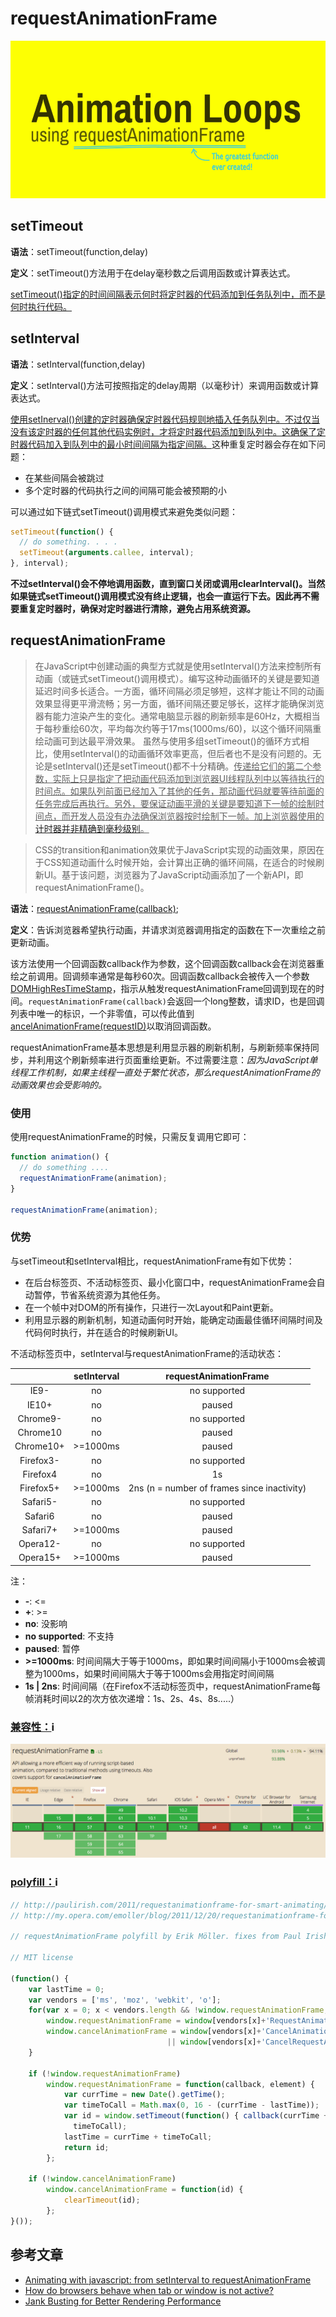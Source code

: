 # requestAnimationFrame


![arf](./images/arf.png)

## setTimeout

**语法**：setTimeout(function,delay)

**定义**：setTimeout()方法用于在delay毫秒数之后调用函数或计算表达式。

<u>setTimeout()指定的时间间隔表示何时将定时器的代码添加到任务队列中，而不是何时执行代码。</u>


## setInterval

**语法**：setInterval(function,delay)

**定义**：setInterval()方法可按照指定的delay周期（以毫秒计）来调用函数或计算表达式。　

<u>使用setInerval()创建的定时器确保定时器代码规则地插入任务队列中。不过仅当没有该定时器的任何其他代码实例时，才将定时器代码添加到队列中。这确保了定时器代码加入到队列中的最小时间间隔为指定间隔。</u>这种重复定时器会存在如下问题：

- 在某些间隔会被跳过
- 多个定时器的代码执行之间的间隔可能会被预期的小

可以通过如下链式setTimeout()调用模式来避免类似问题：

```js
setTimeout(function() {
  // do something. . . .
  setTimeout(arguments.callee, interval);
}, interval);
```

**不过setInterval()会不停地调用函数，直到窗口关闭或调用clearInterval()。当然如果链式setTimeout()调用模式没有终止逻辑，也会一直运行下去。因此再不需要重复定时器时，确保对定时器进行清除，避免占用系统资源。**

## requestAnimationFrame

>在JavaScript中创建动画的典型方式就是使用setInterval()方法来控制所有动画（或链式setTimeout()调用模式）。编写这种动画循环的关键是要知道延迟时间多长适合。一方面，循环间隔必须足够短，这样才能让不同的动画效果显得更平滑流畅；另一方面，循环间隔还要足够长，这样才能确保浏览器有能力渲染产生的变化。通常电脑显示器的刷新频率是60Hz，大概相当于每秒重绘60次，平均每次约等于17ms(1000ms/60)，以这个循环间隔重绘动画可到达最平滑效果。
虽然与使用多组setTimeout()的循环方式相比，使用setInterval()的动画循环效率更高，但后者也不是没有问题的。无论是setInterval()还是setTimeout()都不十分精确。<u>传递给它们的第二个参数，实际上只是指定了把动画代码添加到浏览器UI线程队列中以等待执行的时间点。如果队列前面已经加入了其他的任务，那动画代码就要等待前面的任务完成后再执行。另外，要保证动画平滑的关键是要知道下一帧的绘制时间点，而开发人员没有办法确保浏览器按时绘制下一帧。加上浏览器使用的[计时器并非精确到毫秒级别](http://www.ituring.com.cn/article/1828)。</u>

>CSS的transition和animation效果优于JavaScript实现的动画效果，原因在于CSS知道动画什么时候开始，会计算出正确的循环间隔，在适合的时候刷新UI。基于该问题，浏览器为了JavaScript动画添加了一个新API，即requestAnimationFrame()。



**语法**：[requestAnimationFrame(callback)](https://developer.mozilla.org/zh-CN/docs/Web/API/Window/requestAnimationFrame);

**定义**：告诉浏览器希望执行动画，并请求浏览器调用指定的函数在下一次重绘之前更新动画。

该方法使用一个回调函数callback作为参数，这个回调函数callback会在浏览器重绘之前调用。回调频率通常是每秒60次。回调函数callback会被传入一个参数[DOMHighResTimeStamp](https://developer.mozilla.org/zh-CN/docs/Web/API/DOMHighResTimeStamp)，指示从触发requestAnimationFrame回调到现在的时间。`requestAnimationFrame(callback)`会返回一个long整数，请求ID，也是回调列表中唯一的标识，一个非零值，可以传此值到 [ancelAnimationFrame(requestID)](https://developer.mozilla.org/zh-CN/docs/Web/API/Window/cancelAnimationFrame)以取消回调函数。

requestAnimationFrame基本思想是利用显示器的刷新机制，与刷新频率保持同步，并利用这个刷新频率进行页面重绘更新。不过需要注意：_因为JavaScript单线程工作机制，如果主线程一直处于繁忙状态，那么requestAnimationFrame的动画效果也会受影响的。_

### 使用
使用requestAnimationFrame的时候，只需反复调用它即可：

```js
function animation() {
  // do something ....
  requestAnimationFrame(animation);
}

requestAnimationFrame(animation);
```

### 优势
与setTimeout和setInterval相比，requestAnimationFrame有如下优势：

- 在后台标签页、不活动标签页、最小化窗口中，requestAnimationFrame会自动暂停，节省系统资源为其他任务。
- 在一个帧中对DOM的所有操作，只进行一次Layout和Paint更新。
- 利用显示器的刷新机制，知道动画何时开始，能确定动画最佳循环间隔时间及代码何时执行，并在适合的时候刷新UI。


不活动标签页中，setInterval与requestAnimationFrame的活动状态：

|           | setInterval |            requestAnimationFrame            |
|:---------:|:-----------:|:-------------------------------------------:|
|    IE9-   |      no     |                 no supported                |
|   IE10+   |      no     |                    paused                   |
|  Chrome9- |      no     |                 no supported                |
|  Chrome10 |      no     |                    paused                   |
| Chrome10+ |   >=1000ms  |                    paused                   |
| Firefox3- |      no     |                 no supported                |
|  Firefox4 |      no     |                      1s                     |
| Firefox5+ |   >=1000ms  | 2ns (n = number of frames since inactivity) |
|  Safari5- |      no     |                 no supported                |
|  Safari6  |      no     |                    paused                   |
|  Safari7+ |   >=1000ms  |                    paused                   |
|  Opera12- |      no     |                 no supported                |
|  Opera15+ |   >=1000ms  |                    paused                   |

注：
- **-**: <= 
- **+**: >=
- **no**: 没影响
- **no supported**: 不支持
- **paused**: 暂停
- **>=1000ms**: 时间间隔大于等于1000ms，即如果时间间隔小于1000ms会被调整为1000ms，如果时间间隔大于等于1000ms会用指定时间间隔
- **1s | 2ns**: 时间间隔（在Firefox不活动标签页中，requestAnimationFrame每帧消耗时间以2的次方依次递增：1s、2s、4s、8s.....）

 

### [兼容性：](https://caniuse.com/#feat=requestanimationframe):information_source:

![compat](./images/compat.png)


### [polyfill：](https://gist.github.com/paulirish/1579671):information_source:

```js
// http://paulirish.com/2011/requestanimationframe-for-smart-animating/
// http://my.opera.com/emoller/blog/2011/12/20/requestanimationframe-for-smart-er-animating

// requestAnimationFrame polyfill by Erik Möller. fixes from Paul Irish and Tino Zijdel

// MIT license

(function() {
    var lastTime = 0;
    var vendors = ['ms', 'moz', 'webkit', 'o'];
    for(var x = 0; x < vendors.length && !window.requestAnimationFrame; ++x) {
        window.requestAnimationFrame = window[vendors[x]+'RequestAnimationFrame'];
        window.cancelAnimationFrame = window[vendors[x]+'CancelAnimationFrame'] 
                                   || window[vendors[x]+'CancelRequestAnimationFrame'];
    }
 
    if (!window.requestAnimationFrame)
        window.requestAnimationFrame = function(callback, element) {
            var currTime = new Date().getTime();
            var timeToCall = Math.max(0, 16 - (currTime - lastTime));
            var id = window.setTimeout(function() { callback(currTime + timeToCall); }, 
              timeToCall);
            lastTime = currTime + timeToCall;
            return id;
        };
 
    if (!window.cancelAnimationFrame)
        window.cancelAnimationFrame = function(id) {
            clearTimeout(id);
        };
}());
```

## 参考文章

- [Animating with javascript: from setInterval to requestAnimationFrame](https://hacks.mozilla.org/2011/08/animating-with-javascript-from-setinterval-to-requestanimationframe/)
- [How do browsers behave when tab or window is not active?](http://satheeq.blogspot.com/2015/12/how-do-browsers-pausechange-javascript.html)
- [Jank Busting for Better Rendering Performance](https://www.html5rocks.com/en/tutorials/speed/rendering/)